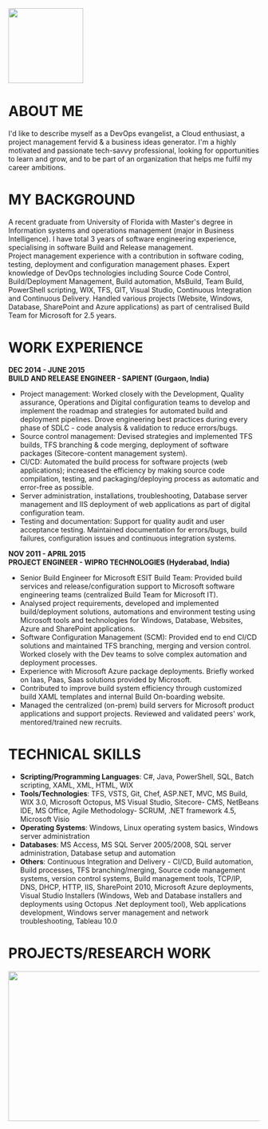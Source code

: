 <img src="https://sonal6789.github.io/images/profilepic.jpeg" width="150" height="150" align= "centre"/> 

# ABOUT ME
I'd like to describe myself as a DevOps evangelist, a Cloud enthusiast, a project management fervid & a business ideas generator. I'm a highly motivated and passionate tech-savvy professional, looking for opportunities to learn and grow, and to be part of an organization that helps me fulfil my career ambitions.


# MY BACKGROUND
A recent graduate from University of Florida with Master's degree in Information systems and operations management (major in Business Intelligence). I have total 3 years of software engineering experience, specialising in software Build and Release management. 
<br>
Project management experience with a contribution in software coding, testing, deployment and configuration management phases. Expert knowledge of DevOps technologies including Source Code Control, Build/Deployment Management, Build automation, MsBuild, Team Build, PowerShell scripting, WIX, TFS, GIT, Visual Studio, Continuous Integration and Continuous Delivery. Handled various projects (Website, Windows, Database, SharePoint and Azure applications) as part of centralised Build Team for Microsoft for 2.5 years.


# WORK EXPERIENCE

**DEC 2014 - JUNE 2015
<br> BUILD AND RELEASE ENGINEER - SAPIENT (Gurgaon, India)**

* Project management: Worked closely with the Development, Quality assurance, Operations and Digital configuration teams to develop and implement the roadmap and strategies for automated build and deployment pipelines. Drove engineering best practices during every phase of SDLC - code analysis & validation to reduce errors/bugs.
* Source control management: Devised strategies and implemented TFS builds, TFS branching & code merging, deployment of software packages (Sitecore-content management system).
* CI/CD: Automated the build process for software projects (web applications); increased the efficiency by making source code compilation, testing, and packaging/deploying process as automatic and error-free as possible. 
* Server administration, installations, troubleshooting, Database server management and IIS deployment of web applications as part of digital configuration team. 
* Testing and documentation: Support for quality audit and user acceptance testing. Maintained documentation for errors/bugs, build failures, configuration issues and continuous integration systems.


**NOV 2011 - APRIL 2015
<br> PROJECT ENGINEER - WIPRO TECHNOLOGIES (Hyderabad, India)**

* Senior Build Engineer for Microsoft ESIT Build Team: Provided build services and release/configuration support to Microsoft software engineering teams (centralized Build Team for Microsoft IT).
* Analysed project requirements, developed and implemented build/deployment solutions, automations and environment testing using Microsoft tools and technologies for Windows, Database, Websites, Azure and SharePoint applications.
* Software Configuration Management (SCM): Provided end to end CI/CD solutions and maintained TFS branching, merging and version control. Worked closely with the Dev teams to solve complex automation and deployment processes.
* Experience with Microsoft Azure package deployments. Briefly worked on Iaas, Paas, Saas solutions provided by Microsoft.
* Contributed to improve build system efficiency through customized build XAML templates and internal Build On-boarding website.
* Managed the centralized (on-prem) build servers for Microsoft product applications and support projects. Reviewed and validated peers' work, mentored/trained new recruits.

# TECHNICAL SKILLS

* **Scripting/Programming Languages**: C#, Java, PowerShell, SQL, Batch scripting, XAML, XML, HTML, WIX
* **Tools/Technologies**: TFS, VSTS, Git, Chef, ASP.NET, MVC, MS Build, WIX 3.0, Microsoft Octopus, MS Visual Studio, Sitecore- CMS, NetBeans IDE, MS Office, Agile Methodology- SCRUM, .NET framework 4.5, Microsoft Visio
* **Operating Systems**: Windows, Linux operating system basics, Windows server administration
* **Databases**: MS Access, MS SQL Server 2005/2008, SQL server administration, Database setup and automation
* **Others**: Continuous Integration and Delivery - CI/CD, Build automation, Build processes, TFS branching/merging, Source code management systems, version control systems, Build management tools, TCP/IP, DNS, DHCP, HTTP, IIS, SharePoint 2010, Microsoft Azure deployments, Visual Studio Installers (Windows, Web and Database installers and deployments using Octopus .Net deployment tool), Web applications development, Windows server management and network troubleshooting, Tableau 10.0

# PROJECTS/RESEARCH WORK

<img src="https://sonal6789.github.io/images/projectuf.png" width="650" height="300" align= "centre"/> 

